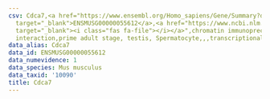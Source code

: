 ```yaml
---
csv: Cdca7,<a href="https://www.ensembl.org/Homo_sapiens/Gene/Summary?db=core;g=ENSMUSG00000055612"
  target="_blank">ENSMUSG00000055612</a>,<a href="https://www.ncbi.nlm.nih.gov/pubmed/25450459"
  target="_blank"><i class="fas fa-file"></i></a>",chromatin immunoprecipitation assay,direct
  interaction,prime adult stage, testis, Spermatocyte,,,transcriptional regulation,
data_alias: Cdca7
data_id: ENSMUSG00000055612
data_numevidence: 1
data_species: Mus musculus
data_taxid: '10090'
title: Cdca7
---
```

